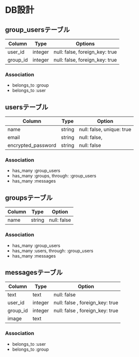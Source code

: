 # DB設計

## group_usersテーブル

|Column  |Type   |Options|
|--------|-------|-------|
|user_id |integer|null: false, foreign_key: true|
|group_id|integer|null: false, foreign_key: true|

### Association
- belongs_to :group
- belongs_to :user

## usersテーブル

|Column  |Type   |Option|
|--------|-------|------|
|name    |string |null: false, unique: true|
|email   |string |null: false, |
|encrypted_password|string| null: false|

### Association
- has_many :group_users
- has_many :groups, through: :group_users
- has_many :messages

## groupsテーブル

|Column    |Type   |Option|
|----------|-------|------|
|name      |string |null: false|

### Association
- has_many :group_users
- has_many :users, through: :group_users
- has_many :messages

## messagesテーブル

|Column    |Type   |Option|
|----------|-------|------|
|text      |text   |null: false|
|user_id   |integer|null: false , foreign_key: true|
|group_id  |integer|null: false , foreign_key: true|
|image     |text   |

### Association
- belongs_to :user
- belongs_to :group
